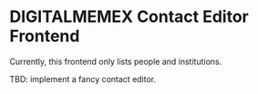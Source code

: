 # DIGITALMEMEX Contact Editor Frontend

Currently, this frontend only lists people and institutions.

TBD: implement a fancy contact editor.

